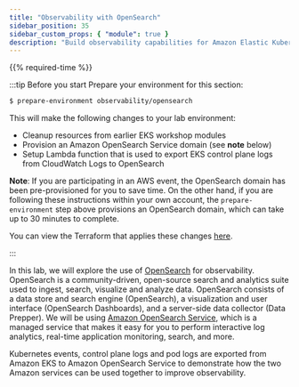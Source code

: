 ```yaml
---
title: "Observability with OpenSearch"
sidebar_position: 35
sidebar_custom_props: { "module": true }
description: "Build observability capabilities for Amazon Elastic Kubernetes Service around OpenSearch."
---
```


{{% required-time %}}

:::tip Before you start
Prepare your environment for this section:

```bash timeout=3600 wait=30
$ prepare-environment observability/opensearch
```

This will make the following changes to your lab environment:

- Cleanup resources from earlier EKS workshop modules
- Provision an Amazon OpenSearch Service domain (see **note** below)
- Setup Lambda function that is used to export EKS control plane logs from CloudWatch Logs to OpenSearch

**Note**: If you are participating in an AWS event, the OpenSearch domain has been pre-provisioned for you to save time. On the other hand, if you are following these instructions within your own account, the `prepare-environment` step above provisions an OpenSearch domain, which can take up to 30 minutes to complete.

You can view the Terraform that applies these changes [here](https://github.com/VAR::MANIFESTS_OWNER/VAR::MANIFESTS_REPOSITORY/tree/VAR::MANIFESTS_REF/manifests/modules/observability/opensearch/.workshop/terraform).

:::

In this lab, we will explore the use of [OpenSearch](https://opensearch.org/about.html) for observability. OpenSearch is a community-driven, open-source search and analytics suite used to ingest, search, visualize and analyze data. OpenSearch consists of a data store and search engine (OpenSearch), a visualization and user interface (OpenSearch Dashboards), and a server-side data collector (Data Prepper). We will be using [Amazon OpenSearch Service](https://aws.amazon.com/opensearch-service/), which is a managed service that makes it easy for you to perform interactive log analytics, real-time application monitoring, search, and more.

Kubernetes events, control plane logs and pod logs are exported from Amazon EKS to Amazon OpenSearch Service to demonstrate how the two Amazon services can be used together to improve observability.
